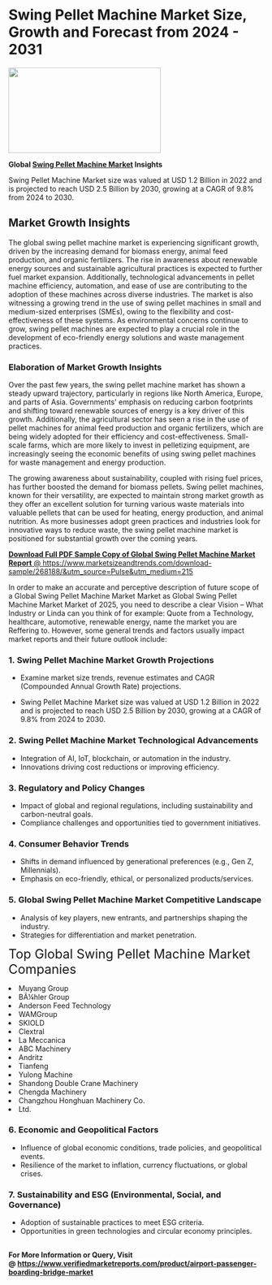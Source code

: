 <H1>Swing Pellet Machine Market Size, Growth and Forecast from 2024 - 2031</H1><img class="aligncenter size-medium wp-image-584254" src="https://thirdeyenews.in/wp-content/uploads/2024/09/Global-Market-Research-300x168.jpeg" alt="" width="300" height="168" /><p><strong>Global&nbsp;<a href="https://www.marketsizeandtrends.com/download-sample/268188/&amp;utm_source=Pulse&amp;utm_medium=215">Swing Pellet Machine Market</a> Insights</strong></p><p>Swing Pellet Machine Market size was valued at USD 1.2 Billion in 2022 and is projected to reach USD 2.5 Billion by 2030, growing at a CAGR of 9.8% from 2024 to 2030.</p><p><h2>Market Growth Insights</h2> <p>The global swing pellet machine market is experiencing significant growth, driven by the increasing demand for biomass energy, animal feed production, and organic fertilizers. The rise in awareness about renewable energy sources and sustainable agricultural practices is expected to further fuel market expansion. Additionally, technological advancements in pellet machine efficiency, automation, and ease of use are contributing to the adoption of these machines across diverse industries. The market is also witnessing a growing trend in the use of swing pellet machines in small and medium-sized enterprises (SMEs), owing to the flexibility and cost-effectiveness of these systems. As environmental concerns continue to grow, swing pellet machines are expected to play a crucial role in the development of eco-friendly energy solutions and waste management practices.</p> <p><a href="#"></a></p> <h3>Elaboration of Market Growth Insights</h3> <p>Over the past few years, the swing pellet machine market has shown a steady upward trajectory, particularly in regions like North America, Europe, and parts of Asia. Governments' emphasis on reducing carbon footprints and shifting toward renewable sources of energy is a key driver of this growth. Additionally, the agricultural sector has seen a rise in the use of pellet machines for animal feed production and organic fertilizers, which are being widely adopted for their efficiency and cost-effectiveness. Small-scale farms, which are more likely to invest in pelletizing equipment, are increasingly seeing the economic benefits of using swing pellet machines for waste management and energy production.</p> <p>The growing awareness about sustainability, coupled with rising fuel prices, has further boosted the demand for biomass pellets. Swing pellet machines, known for their versatility, are expected to maintain strong market growth as they offer an excellent solution for turning various waste materials into valuable pellets that can be used for heating, energy production, and animal nutrition. As more businesses adopt green practices and industries look for innovative ways to reduce waste, the swing pellet machine market is positioned for substantial growth over the coming years.</p> <p><a href="#"></p><p><span class=""><strong>Download Full PDF Sample Copy of Global Swing Pellet Machine Market Report</strong> @ <a href="https://www.marketsizeandtrends.com/download-sample/268188/&amp;utm_source=Pulse&amp;utm_medium=215" target="_blank">https://www.marketsizeandtrends.com/download-sample/268188/&amp;utm_source=Pulse&amp;utm_medium=215</a></span></p><p>In order to make an accurate and perceptive description of future scope of a Global&nbsp;Swing Pellet Machine Market Market as Global&nbsp;Swing Pellet Machine Market Market of 2025, you need to describe a clear Vision &ndash; What Industry or Linda can you think of for example: Quote from a Technology, healthcare, automotive, renewable energy, name the market you are Reffering to. However, some general trends and factors usually impact market reports and their future outlook include:</p><h3>1.&nbsp;<strong>Swing Pellet Machine Market Growth Projections</strong></h3><ul><li>Examine market size trends, revenue estimates and CAGR (Compounded Annual Growth Rate) projections.</li><li><p>Swing Pellet Machine Market size was valued at USD 1.2 Billion in 2022 and is projected to reach USD 2.5 Billion by 2030, growing at a CAGR of 9.8% from 2024 to 2030.</p></li></ul><h3>2.&nbsp;<strong>Swing Pellet Machine Market Technological Advancements</strong></h3><ul><li>Integration of AI, IoT, blockchain, or automation in the industry.</li><li>Innovations driving cost reductions or improving efficiency.</li></ul><h3>3.&nbsp;<strong>Regulatory and Policy Changes</strong></h3><ul><li>Impact of global and regional regulations, including sustainability and carbon-neutral goals.</li><li>Compliance challenges and opportunities tied to government initiatives.</li></ul><h3>4.&nbsp;<strong>Consumer Behavior Trends</strong></h3><ul><li>Shifts in demand influenced by generational preferences (e.g., Gen Z, Millennials).</li><li>Emphasis on eco-friendly, ethical, or personalized products/services.</li></ul><h3>5.&nbsp;<strong>Global Swing Pellet Machine Market Competitive Landscape</strong></h3><ul><li>Analysis of key players, new entrants, and partnerships shaping the industry.</li><li>Strategies for differentiation and market penetration.</li></ul><p data-pm-slice="1 1 []"><span style="color: inherit; font-family: inherit; font-size: 25px;">Top Global Swing Pellet Machine Market Companies</span></p><div class="" data-test-id=""><p><li>Muyang Group</li><li> BÃ¼hler Group</li><li> Anderson Feed Technology</li><li> WAMGroup</li><li> SKIOLD</li><li> Clextral</li><li> La Meccanica</li><li> ABC Machinery</li><li> Andritz</li><li> Tianfeng</li><li> Yulong Machine</li><li> Shandong Double Crane Machinery</li><li> Chengda Machinery</li><li> Changzhou Honghuan Machinery Co.</li><li> Ltd.</li></p></div><h3>6.&nbsp;<strong>Economic and Geopolitical Factors</strong></h3><ul><li>Influence of global economic conditions, trade policies, and geopolitical events.</li><li>Resilience of the market to inflation, currency fluctuations, or global crises.</li></ul><h3>7.&nbsp;<strong>Sustainability and ESG (Environmental, Social, and Governance)</strong></h3><ul><li>Adoption of sustainable practices to meet ESG criteria.</li><li>Opportunities in green technologies and circular economy principles.</li></ul><h2><strong style="font-size: 14px;">For More Information or Query, Visit @&nbsp;</strong><a style="background-color: #ffffff; font-size: 14px;" href="https://www.marketsizeandtrends.com/report/swing-pellet-machine-market/" target="_blank">https://www.verifiedmarketreports.com/product/airport-passenger-boarding-bridge-market</a></h2>
